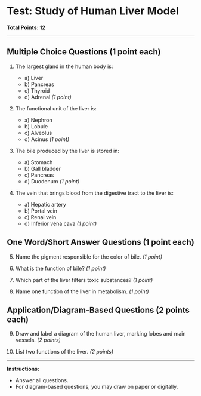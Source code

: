 # Test: Study of Human Liver Model

**Total Points: 12**

---

## Multiple Choice Questions (1 point each)

1. The largest gland in the human body is:
    - a) Liver
    - b) Pancreas
    - c) Thyroid
    - d) Adrenal
    *(1 point)*

2. The functional unit of the liver is:
    - a) Nephron
    - b) Lobule
    - c) Alveolus
    - d) Acinus
    *(1 point)*

3. The bile produced by the liver is stored in:
    - a) Stomach
    - b) Gall bladder
    - c) Pancreas
    - d) Duodenum
    *(1 point)*

4. The vein that brings blood from the digestive tract to the liver is:
    - a) Hepatic artery
    - b) Portal vein
    - c) Renal vein
    - d) Inferior vena cava
    *(1 point)*

## One Word/Short Answer Questions (1 point each)

5. Name the pigment responsible for the color of bile.
   *(1 point)*

6. What is the function of bile?
   *(1 point)*

7. Which part of the liver filters toxic substances?
   *(1 point)*

8. Name one function of the liver in metabolism.
   *(1 point)*

## Application/Diagram-Based Questions (2 points each)

9. Draw and label a diagram of the human liver, marking lobes and main vessels.
   *(2 points)*

10. List two functions of the liver.
   *(2 points)*

---

**Instructions:**
- Answer all questions.
- For diagram-based questions, you may draw on paper or digitally.